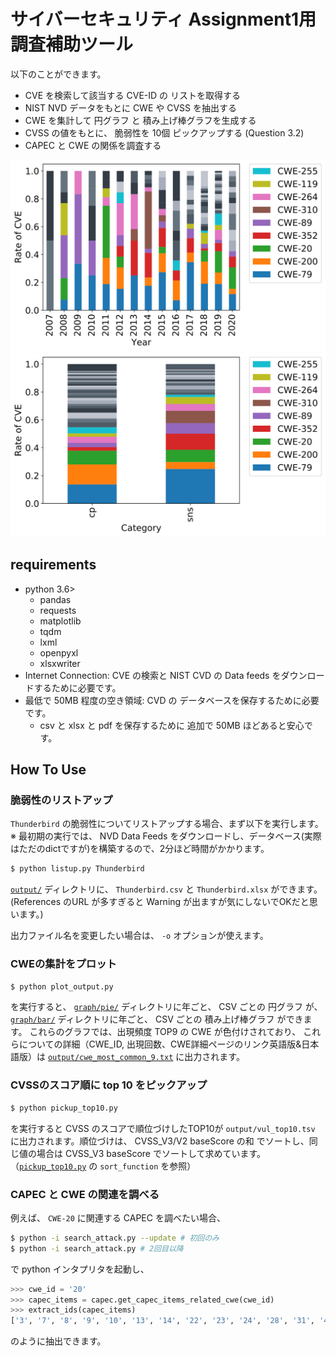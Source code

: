 # サイバーセキュリティ Assignment1用 調査補助ツール
以下のことができます。
- CVE を検索して該当する CVE-ID の リストを取得する
- NIST NVD データをもとに CWE や CVSS を抽出する
- CWE を集計して 円グラフ と 積み上げ棒グラフを生成する
- CVSS の値をもとに、 脆弱性を 10個 ピックアップする (Question 3.2)
- CAPEC と CWE の関係を調査する

![Rate of CVE by Year](https://github.com/kamuiroeru/naist-cyber/blob/example/graph/bar/yearwise_norm_stacked.svg?raw=true)
![Rate of CVE by Category](https://github.com/kamuiroeru/naist-cyber/blob/example/graph/bar/categorywise_norm_stacked.svg?raw=true)

## requirements
- python 3.6>
    - pandas
    - requests
    - matplotlib
    - tqdm
    - lxml
    - openpyxl
    - xlsxwriter
- Internet Connection: CVE の検索と NIST CVD の Data feeds をダウンロードするために必要です。
- 最低で 50MB 程度の空き領域: CVD の データベースを保存するために必要です。
    - csv と xlsx と pdf を保存するために 追加で 50MB ほどあると安心です。

## How To Use
### 脆弱性のリストアップ
`Thunderbird` の脆弱性についてリストアップする場合、まず以下を実行します。
※ 最初期の実行では、 NVD Data Feeds をダウンロードし、データベース(実際はただのdictですが)を構築するので、2分ほど時間がかかります。

```sh
$ python listup.py Thunderbird
```

[`output/`](output/) ディレクトリに、 `Thunderbird.csv` と `Thunderbird.xlsx` ができます。
(References のURL が多すぎると Warning が出ますが気にしないでOKだと思います。)

出力ファイル名を変更したい場合は、 `-o` オプションが使えます。

### CWEの集計をプロット

```sh
$ python plot_output.py
```

を実行すると、 [`graph/pie/`](graph/pie/) ディレクトリに年ごと、 CSV ごとの 円グラフ が、
[`graph/bar/`](graph/bar/) ディレクトリに年ごと、 CSV ごとの 積み上げ棒グラフ ができます。
これらのグラフでは、出現頻度 TOP9 の CWE が色付けされており、
これらについての詳細（CWE_ID, 出現回数、CWE詳細ページのリンク英語版&日本語版）は
[`output/cwe_most_common_9.txt`](output/cwe_most_common_9.txt) に出力されます。

### CVSSのスコア順に top 10 をピックアップ

```sh
$ python pickup_top10.py
```

を実行すると CVSS のスコアで順位づけしたTOP10が `output/vul_top10.tsv` に出力されます。順位づけは、 CVSS_V3/V2 baseScore の和 でソートし、同じ値の場合は CVSS_V3 baseScore でソートして求めています。（[`pickup_top10.py`](pickup_top10.py) の `sort_function` を参照）

### CAPEC と CWE の関連を調べる
例えば、 `CWE-20` に関連する CAPEC を調べたい場合、

```sh
$ python -i search_attack.py --update # 初回のみ
$ python -i search_attack.py # 2回目以降
```

で python インタプリタを起動し、

```python
>>> cwe_id = '20'
>>> capec_items = capec.get_capec_items_related_cwe(cwe_id)
>>> extract_ids(capec_items)
['3', '7', '8', '9', '10', '13', '14', '22', '23', '24', '28', '31', '42', '43', '45', '46', '47', '52', '53', '63', '64', '66', '67', '71', '72', '73', '78', '79', '80', '81', '83', '85', '88', '101', '104', '108', '109', '110', '120', '135', '136', '153', '182', '209', '230', '231', '250', '261', '267', '473', '588']
```

のように抽出できます。
